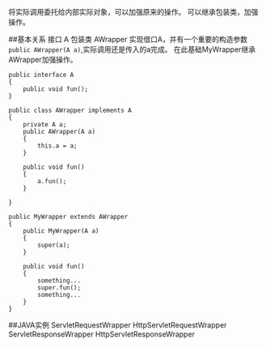 将实际调用委托给内部实际对象，可以加强原来的操作。
可以继承包装类，加强操作。

##基本关系
接口 A
包装类 AWrapper 实现借口A，并有一个重要的构造参数`public AWrapper(A a)`,实际调用还是传入的a完成。
在此基础MyWrapper继承AWrapper加强操作。
```
public interface A
{
	public void fun();
}

public class AWrapper implements A
{
	private A a;
	public AWrapper(A a)
	{
		this.a = a;
	}
	
	public void fun()
	{
		a.fun();
	}

}

public MyWrapper extends AWrapper
{
	public MyWrapper(A a)
	{
		super(a);
	}
	
	public void fun()
	{
		something...
		super.fun();
		something...
	}
}
```
##JAVA实例
ServletRequestWrapper
HttpServletRequestWrapper
ServletResponseWrapper
HttpServletResponseWrapper
